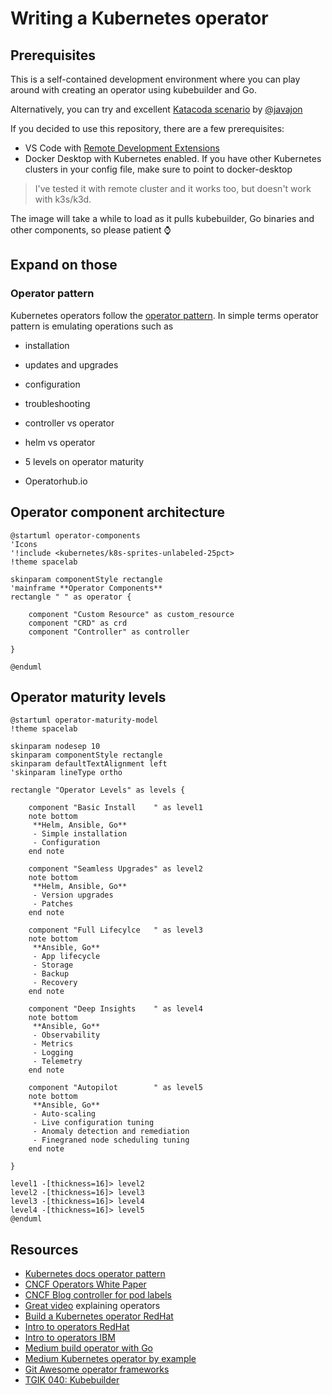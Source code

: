 # Writing a Kubernetes operator

## Prerequisites

This is a self-contained development environment where you can play around with creating an operator using kubebuilder and Go.

Alternatively, you can try and excellent [Katacoda scenario](https://www.katacoda.com/javajon/courses/kubernetes-extensibility/kubebuilder) by [@javajon](https://github.com/javajon)

If you decided to use this repository, there are a few prerequisites:

- VS Code with [Remote Development Extensions](https://marketplace.visualstudio.com/items?itemName=ms-vscode-remote.vscode-remote-extensionpack)
- Docker Desktop with Kubernetes enabled. If you have other Kubernetes clusters in your config file, make sure to point to docker-desktop

> I've tested it with remote cluster and it works too, but doesn't work with k3s/k3d.

The image will take a while to load as it pulls kubebuilder, Go binaries and other components, so please patient :watch:

## Expand on those

### Operator pattern

Kubernetes operators follow the [operator pattern](https://kubernetes.io/docs/concepts/extend-kubernetes/operator/). In simple terms operator pattern is emulating operations such as

- installation
- updates and upgrades
- configuration
- troubleshooting

- controller vs operator
- helm vs operator
- 5 levels on operator maturity
- Operatorhub.io

## Operator component architecture

```plantuml
@startuml operator-components
'Icons
'!include <kubernetes/k8s-sprites-unlabeled-25pct>
!theme spacelab

skinparam componentStyle rectangle
'mainframe **Operator Components**
rectangle " " as operator {

    component "Custom Resource" as custom_resource
    component "CRD" as crd
    component "Controller" as controller

}

@enduml
```

## Operator maturity levels

```plantuml
@startuml operator-maturity-model
!theme spacelab

skinparam nodesep 10
skinparam componentStyle rectangle
skinparam defaultTextAlignment left
'skinparam lineType ortho

rectangle "Operator Levels" as levels {

    component "Basic Install    " as level1
    note bottom
     **Helm, Ansible, Go**
     - Simple installation
     - Configuration
    end note

    component "Seamless Upgrades" as level2
    note bottom
     **Helm, Ansible, Go**
     - Version upgrades
     - Patches
    end note

    component "Full Lifecylce   " as level3
    note bottom
     **Ansible, Go**
     - App lifecycle
     - Storage
     - Backup
     - Recovery
    end note

    component "Deep Insights    " as level4
    note bottom
     **Ansible, Go**
     - Observability
     - Metrics
     - Logging
     - Telemetry
    end note

    component "Autopilot        " as level5
    note bottom
     **Ansible, Go**
     - Auto-scaling
     - Live configuration tuning
     - Anomaly detection and remediation
     - Finegraned node scheduling tuning
    end note

}

level1 -[thickness=16]> level2
level2 -[thickness=16]> level3
level3 -[thickness=16]> level4
level4 -[thickness=16]> level5
@enduml
```

## Resources

- [Kubernetes docs operator pattern](https://kubernetes.io/docs/concepts/extend-kubernetes/operator/)
- [CNCF Operators White Paper](https://github.com/cncf/tag-app-delivery/blob/master/operator-wg/whitepaper/Operator-WhitePaper_v1-0.md#)
- [CNCF Blog controller for pod labels](https://kubernetes.io/blog/2021/06/21/writing-a-controller-for-pod-labels/)
- [Great video](https://www.youtube.com/watch?v=08O9eLJGQRM&ab_channel=CloudNativeSkunkworks) explaining operators
- [Build a Kubernetes operator RedHat](https://developers.redhat.com/articles/2021/09/07/build-kubernetes-operator-six-steps?sc_cid=7013a000002pkdsAAA#)
- [Intro to operators RedHat](https://developers.redhat.com/articles/2021/06/11/kubernetes-operators-101-part-1-overview-and-key-features#operators_extend_kubernetes_to_automate_tasks)
- [Intro to operators IBM](https://developer.ibm.com/articles/how-operators-extend-kubernetes-functionality/)
- [Medium build operator with Go](https://betterprogramming.pub/building-a-highly-available-kubernetes-operator-using-golang-fe4a44c395c2)
- [Medium Kubernetes operator by example](https://codeburst.io/kubernetes-operators-by-example-99a77ea4ac43)
- [Git Awesome operator frameworks](https://github.com/pperzyna/awesome-operator-frameworks)
- [TGIK 040: Kubebuilder](https://www.youtube.com/watch?v=N-lTSk1bGAg&t=3299s&ab_channel=Heptio)
